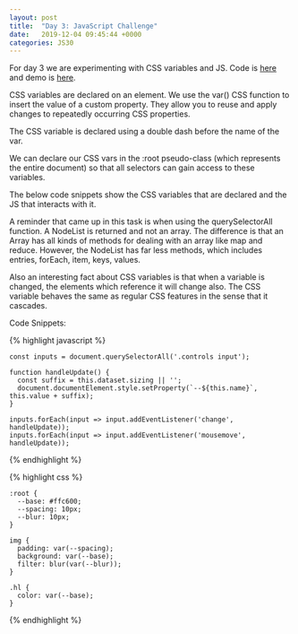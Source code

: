 ```yaml
---
layout: post
title:  "Day 3: JavaScript Challenge"
date:   2019-12-04 09:45:44 +0000
categories: JS30
---
```


For day 3 we are experimenting with CSS variables and JS. Code is [here](https://github.com/mlatif01/js30/tree/master/03%20-%20CSS%20Variables) 
and demo is [here](http://ml-js30.epizy.com/day03.html).

CSS variables are declared on an element. We use the var() CSS function to insert the value of a custom property.
They allow you to reuse and apply changes to repeatedly occurring CSS properties.

The CSS variable is declared using a double dash before the name of the var.

We can declare our CSS vars in the :root pseudo-class (which represents the entire document) so that all selectors can gain access 
to these variables. 

The below code snippets show the CSS variables that are declared and the JS that interacts with it.

A reminder that came up in this task is when using the querySelectorAll function. A NodeList is returned and
not an array. The difference is that an Array has all kinds of methods for dealing with an array like map and reduce.
However, the NodeList has far less methods, which includes entries, forEach, item, keys, values.

Also an interesting fact about CSS variables is that when a variable is changed, the elements which reference it will change also.
The CSS variable behaves the same as regular CSS features in the sense that it cascades.

Code Snippets:

{% highlight javascript %}

    const inputs = document.querySelectorAll('.controls input');

    function handleUpdate() {
      const suffix = this.dataset.sizing || '';
      document.documentElement.style.setProperty(`--${this.name}`, this.value + suffix);
    }

    inputs.forEach(input => input.addEventListener('change', handleUpdate));
    inputs.forEach(input => input.addEventListener('mousemove', handleUpdate));


{% endhighlight %}

{% highlight css %}

    :root {
      --base: #ffc600;
      --spacing: 10px;
      --blur: 10px;
    }

    img {
      padding: var(--spacing);
      background: var(--base);
      filter: blur(var(--blur));
    }

    .hl {
      color: var(--base);
    }


{% endhighlight %}











